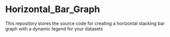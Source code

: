 # Horizontal_Bar_Graph
This repository stores the source code for creating a horizontal stacking bar graph with a dynamic legend for your datasets
